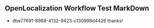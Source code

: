 ## OpenLocalization Workflow Test MarkDown
* dbe77691-8988-4132-9423-c130998d4426 thanks!

<!--HONumber=Jul16_HO2-->


